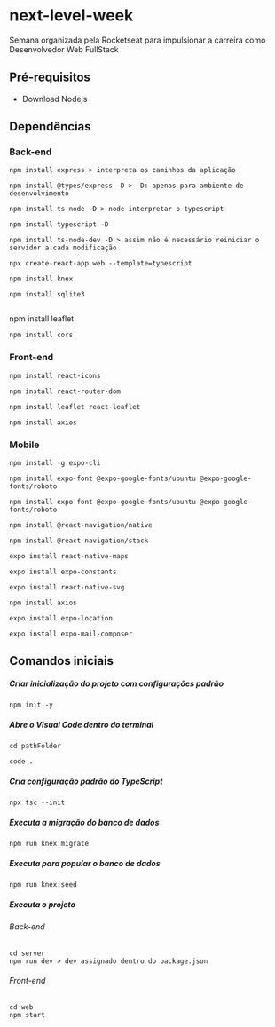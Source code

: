 # next-level-week
Semana organizada pela Rocketseat para impulsionar a carreira como Desenvolvedor Web FullStack

## Pré-requisitos

* Download Nodejs

## Dependências

### Back-end

```
npm install express > interpreta os caminhos da aplicação
```
```
npm install @types/express -D > -D: apenas para ambiente de desenvolvimento
```
```
npm install ts-node -D > node interpretar o typescript
```
```
npm install typescript -D
```
```
npm install ts-node-dev -D > assim não é necessário reiniciar o servidor a cada modificação
```
```
npx create-react-app web --template=typescript 
```
```
npm install knex
```
```
npm install sqlite3
```
```
```
npm install leaflet
```
npm install cors
```

### Front-end

```
npm install react-icons
```
```
npm install react-router-dom
```
```
npm install leaflet react-leaflet
```
```
npm install axios
```

### Mobile

```
npm install -g expo-cli
```
```
npm install expo-font @expo-google-fonts/ubuntu @expo-google-fonts/roboto
```
```
npm install expo-font @expo-google-fonts/ubuntu @expo-google-fonts/roboto
```
```
npm install @react-navigation/native
```
```
npm install @react-navigation/stack
```
```
expo install react-native-maps
```
```
expo install expo-constants
```
```
expo install react-native-svg
```
```
npm install axios
```
```
expo install expo-location
```
```
expo install expo-mail-composer
```

## Comandos iniciais
##### Criar inicialização do projeto com configurações padrão
```
npm init -y
```
##### Abre o Visual Code dentro do terminal
```
cd pathFolder
```
```
code .
```
##### Cria configuração padrão do TypeScript
```
npx tsc --init
```
##### Executa a migração do banco de dados
```
npm run knex:migrate
```
##### Executa para popular o banco de dados
```
npm run knex:seed
```
##### Executa o projeto
###### Back-end
```
cd server
npm run dev > dev assignado dentro do package.json
```

###### Front-end
```
cd web
npm start
```
